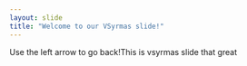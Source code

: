 ```yaml
---
layout: slide
title: "Welcome to our VSyrmas slide!"
---
```

Use the left arrow to go back!This is vsyrmas slide that great
